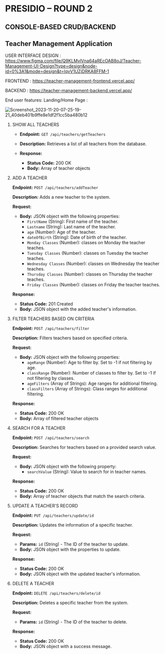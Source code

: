 
# PRESIDIO – ROUND 2
## CONSOLE-BASED CRUD/BACKEND

## Teacher Management Application


USER INTERFACE DESIGN : https://www.figma.com/file/Q9KLMvlVna64aREcOAB8oJ/Teacher-Management-UI-Design?type=design&node-id=0%3A1&mode=design&t=lqvV1UZjDRKA8FFM-1

FRONTEND : https://teacher-management-frontend.vercel.app/

BACKEND : https://teacher-management-backend.vercel.app/

End user features:
Landing/Home Page : 

![Screenshot_2023-11-20-07-25-19-21_40deb401b9ffe8e1df2f1cc5ba480b12](https://github.com/premkumar-110/teacher_management/assets/122764871/3f416da0-03bd-43a1-be03-02ef88a8c2e8)
        
1. SHOW ALL TEACHERS

   - **Endpoint:** `GET /api/teachers/getTeachers`
   
   - **Description:** Retrieves a list of all teachers from the database.
   
   - **Response:**
     - **Status Code:** 200 OK
     - **Body:** Array of teacher objects

2. ADD A TEACHER

   **Endpoint:** `POST /api/teachers/addTeacher`
   
   **Description:** Adds a new teacher to the system.
   
   **Request:**
     - **Body:** JSON object with the following properties:
       - `FirstName` (String): First name of the teacher.
       - `Lastname` (String): Last name of the teacher.
       - `age` (Number): Age of the teacher.
       - `dateOfBirth` (String): Date of birth of the teacher.
       - `Monday Classes` (Number): classes on Monday the teacher teaches.
       - `Tuesday Classes` (Number): classes on Tuesday the teacher teaches.
       - `Wednesday Classes` (Number): classes on Wednesday the teacher teaches.
       - `Thursday Classes` (Number): classes on Thursday the teacher teaches.
       - `Friday Classes` (Number): classes on Friday the teacher teaches.
   
   **Response:**
     - **Status Code:** 201 Created
     - **Body:** JSON object with the added teacher's information.


3. FILTER TEACHERS BASED ON CRITERIA

   **Endpoint:** `POST /api/teachers/filter`
   
   **Description:** Filters teachers based on specified criteria.
   
   **Request:**
     - **Body:** JSON object with the following properties:
       - `ageRange` (Number): Age to filter by. Set to -1 if not filtering by age.
       - `classRange` (Number): Number of classes to filter by. Set to -1 if not filtering by classes.
       - `ageFilters` (Array of Strings): Age ranges for additional filtering.
       - `classFilters` (Array of Strings): Class ranges for additional filtering.
   
   **Response:**
     - **Status Code:** 200 OK
     - **Body:** Array of filtered teacher objects

4. SEARCH FOR A TEACHER

   **Endpoint:** `POST /api/teachers/search`
   
   **Description:** Searches for teachers based on a provided search value.
   
   **Request:**
     - **Body:** JSON object with the following property:
       - `searchValue` (String): Value to search for in teacher names.
   
   **Response:**
     - **Status Code:** 200 OK
     - **Body:** Array of teacher objects that match the search criteria.

5. UPDATE A TEACHER'S RECORD

   **Endpoint:** `PUT /api/teachers/update/id`
   
   **Description:** Updates the information of a specific teacher.
   
   **Request:**
     - **Params:** `id` (String) - The ID of the teacher to update.
     - **Body:** JSON object with the properties to update.
   
   **Response:**
     - **Status Code:** 200 OK
     - **Body:** JSON object with the updated teacher's information.

6. DELETE A TEACHER

   **Endpoint:** `DELETE /api/teachers/delete/id`
   
   **Description:** Deletes a specific teacher from the system.
   
   **Request:**
     - **Params:** `id` (String) - The ID of the teacher to delete.
   
   **Response:**
     - **Status Code:** 200 OK
     - **Body:** JSON object with a success message.
